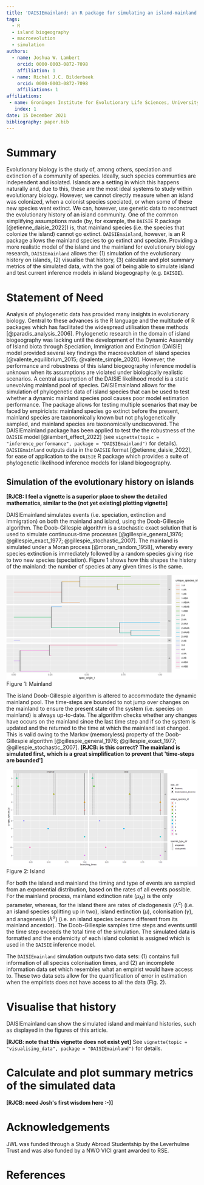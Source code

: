 ```yaml
---
title: 'DAISIEmainland: an R package for simulating an island-mainland system for macroevolution on islands'
tags:
  - R
  - island biogeography
  - macroevolution
  - simulation
authors:
  - name: Joshua W. Lambert
    orcid: 0000-0003-0872-7098
    affiliation: 1
  - name: Richèl J.C. Bilderbeek
    orcid: 0000-0003-0872-7098
    affiliations: 1
affiliations:
 - name: Groningen Institute for Evolutionary Life Sciences, University of Groningen, Box 11103, 9700 CC Groningen, The Netherlands
   index: 1
date: 15 December 2021
bibliography: paper.bib
---
```


# Summary

Evolutionary biology is the study of, among others, speciation and extinction of a community of species. Ideally, such species communties are independent and isolated. Islands are a setting in which this happens naturally and, due to this, these are the most ideal systems to study within evolutionary biology. However, we cannot directly measure when an island was colonized, when a colonist species speciated, or when some of these new species went extinct. We can, however, use genetic data to reconstruct the evolutionary history of an island community. One of the common simplifying assumptions made (by, for example, the `DAISIE` R package [@etienne_daisie_2022]) is, that mainland species (i.e. the species that colonize the island) cannot go extinct. `DAISIEmainland`, however, is an R package allows the mainland species to go extinct and speciate. Providing a more realistic model of the island and the mainland for evolutionary biology research, `DAISIEmainland` allows the: (1) simulation of the evolutionary history on islands, (2) visualise that history, (3) calculate and plot summary metrics of the simulated data, with the goal of being able to simulate island and test current inference models in island biogeography (e.g. `DAISIE`).

# Statement of Need

Analysis of phylogenetic data has provided many insights in evolutionary biology. Central to these advances is the R language and the multitude of R packages which has facilitated the widespread utilisation these methods [@paradis_analysis_2006]. Phylogenetic research in the domain of island biogeography was lacking until the development of the Dynamic Assembly of Island biota through Speciation, Immigration and Extinction (DAISIE) model provided several key findings the macroevolution of island species [@valente_equilibrium_2015; @valente_simple_2020]. However, the performance and robustness of this island biogeography inference model is unknown when its assumptions are violated under biologically realistic scenarios. A central assumption of the DAISIE likelihood model is a static unevolving mainland pool of species. DAISIEmainland allows for the simulation of phylogenetic data of island species that can be used to test whether a dynamic mainland species pool causes poor model estimation performance. The package allows for testing multiple scenarios that may be faced by empiricists: mainland species go extinct before the present, mainland species are taxonomically known but not phylogenetically sampled, and mainland species are taxonomically undiscovered. The DAISIEmainland package has been applied to test the the robustness of the `DAISIE` model [@lambert_effect_2022] (see `vignette(topic = "inference_performance", package = "DAISIEmainland")` for details). `DAISIEmainland` outputs data in the `DAISIE` format [@etienne_daisie_2022], for ease of application to the `DAISIE` R package which provides a suite of phylogenetic likelihood inference models for island biogeography.

## Simulation of the evolutionary history on islands

**[RJCB: I feel a vignette is a superior place to show the detailed mathematics, similar to the (not yet existing) plotting vignette]**

DAISIEmainland simulates events (i.e. speciation, extinction and immigration)
on both the mainland and island, using the Doob-Gillespie algorithm.
The Doob-Gillespie algorithm is a stochastic exact solution that is used to simulate continuous-time processes [@gillespie_general_1976; @gillespie_exact_1977; @gillespie_stochastic_2007].
The mainland is simulated under a Moran process [@moran_random_1958], whereby every species extinction is immediately followed by a random species giving rise to two new species (speciation). Figure 1 shows how this shapes the history of the mainland:
the number of species at any given times is the same.

![mainland](figs/mainland.png)
Figure 1: Mainland 


The island Doob-Gillespie algorithm is altered to accommodate the dynamic mainland pool. The time-steps are bounded to not jump over changes on the mainland to ensure the present state of the system (i.e. species on mainland) is always up-to-date. The algorithm checks whether any changes have occurs on the mainland since the last time step and if so the system is updated and the returned to the time at which the mainland last changed. This is valid owing to the Markov (memoryless) property of the Doob-Gillespie algorithm [@gillespie_general_1976; @gillespie_exact_1977; @gillespie_stochastic_2007].
**[RJCB: is this correct? The mainland is simulated first, which is a great simplification to prevent that 'time-steps are bounded']**

![island](figs/island.png)
Figure 2: Island

For both the island and mainland the timing and type of events are 
sampled from an exponential distribution, based on the rates of all events
possible.
For the mainland process, mainland extinction rate ($\mu_M$) is the only parameter,
whereas, for the island there are rates of cladogenesis ($\lambda^c$) (i.e. 
an island species splitting up in two), 
island extinction ($\mu$), colonisation ($\gamma$), and anagenesis ($\lambda^a$) (i.e.
an island species became different from its mainland ancestor).
The Doob-Gillespie samples time steps and events 
until the time step exceeds the total time of the simulation. 
The simulated data is formatted and the endemicity of each island colonist is assigned which is used in the `DAISIE` inference model. 

The `DAISIEmainland` simulation outputs two data sets: (1) contains full information of all species colonisation times, and (2) an incomplete information data set which resembles what an empirist would have access to. These two data sets allow for the quantification of error in estimation when the empirists does not have access to all the data (Fig. 2).

# Visualise that history

DAISIEmainland can show the simulated island and mainland histories,
such as displayed in the figures of this article.

**[RJCB: note that this vignette does not exist yet]**
See `vignette(topic = "visualising_data", package = "DAISIEmainland")` for details.

# Calculate and plot summary metrics of the simulated data

**[RJCB: need Josh's first wisdom here :-)]**

# Acknowledgements

JWL was funded through a Study Abroad Studentship by the Leverhulme Trust and was also funded by a NWO VICI grant awarded to RSE.

# References
